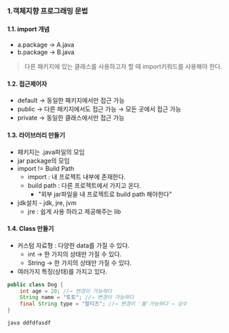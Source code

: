 ### 1.객체지향 프로그래밍 문법
#### 1.1. import 개념
- a.package → A.java
- b.package → B.java
> 다른 패키지에 있는 클래스를 사용하고자 할 때 import키워드를 사용해야 한다.

#### 1.2. 접근제어자
- default → 동일한 패키지에서만 접근 가능
- public → 다른 패키지에서도 접근 가능 → 모든 곳에서 접근 가능
- private → 동일한 클래스에서만 접근 가능

#### 1.3. 라이브러리 만들기
- 패키지는 .java파일의 모임
- jar package의 모임
- import != Build Path
  - import : 내 프로젝트 내부에 존재한다.
  - build path : 다른 프로젝트에서 가지고 온다.
    - "외부 jar파일을 내 프로젝트로 build path 해야한다"
- jdk설치 - jdk, jre, jvm 
  - jre : 쉽게 사용 하라고 제공해주는 lib
  
#### 1.4. Class 만들기
- 커스텀 자료형 : 다양한 data를 가질 수 있다.
  - int → 한 가지의 상태만 가질 수 있다.
  - String → 한 가지의 상태만 가질 수 있다.
- 여러가지 특징(상태)를 가지고 있다.

````java
public class Dog { 
    int age = 20; //→ 변경이 가능하다
    String name = "토토"; //→ 변경이 가능하다
    final String type = "말티즈"; //→ 변경이 '불'가능하다 → 상수 
}
````

``java
ddfdfasdf
``
